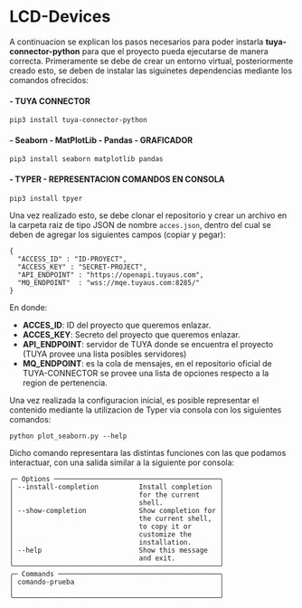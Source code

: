 # LCD-Devices

A continuacion se explican los pasos necesarios para poder instarla **tuya-connector-python**
para que el proyecto pueda ejecutarse de manera correcta.
Primeramente se debe de crear un entorno virtual, posteriormente creado esto, se deben de instalar las siguinetes
dependencias mediante los comandos ofrecidos:

#### - TUYA CONNECTOR

`pip3 install tuya-connector-python`

#### - Seaborn - MatPlotLib - Pandas - GRAFICADOR

`pip3 install seaborn matplotlib pandas`

#### - TYPER - REPRESENTACION COMANDOS EN CONSOLA

`pip3 install tpyer`

Una vez realizado esto, se debe clonar el repositorio y crear un archivo en la carpeta raiz de tipo
JSON de nombre `acces.json`, dentro del cual se deben de agregar los siguientes campos (copiar y pegar):

```
{
  "ACCESS_ID" : "ID-PROYECT",
  "ACCESS_KEY" : "SECRET-PROJECT",
  "API_ENDPOINT" : "https://openapi.tuyaus.com",
  "MQ_ENDPOINT"  : "wss://mqe.tuyaus.com:8285/"
}
```

En donde:
- **ACCES_ID**: ID del proyecto que queremos enlazar.
- **ACCES_KEY**: Secreto del proyecto que queremos enlazar.
- **API_ENDPOINT**: servidor de TUYA donde se encuentra el proyecto (TUYA provee una lista posibles servidores)
- **MQ_ENDPOINT**: es la cola de mensajes, en el repositorio oficial de TUYA-CONNECTOR se provee una lista de opciones respecto a la region de pertenencia.

Una vez realizada la configuracion inicial, es posible representar el contenido mediante la utilizacion
de Typer via consola con los siguientes comandos:

```
python plot_seaborn.py --help
```

Dicho comando representara las distintas funciones con las que podamos interactuar, con una salida
similar a la siguiente por consola: 
 ```
╭─ Options ─────────────────────────────────────────╮
│ --install-completion          Install completion  │
│                               for the current     │
│                               shell.              │
│ --show-completion             Show completion for │
│                               the current shell,  │
│                               to copy it or       │
│                               customize the       │
│                               installation.       │
│ --help                        Show this message   │
│                               and exit.           │
╰───────────────────────────────────────────────────╯
╭─ Commands ────────────────────────────────────────╮
│ comando-prueba                                    │
│                                                   │
╰───────────────────────────────────────────────────╯
 ```


